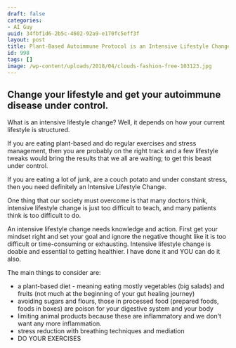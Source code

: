 ```yaml
---
draft: false
categories:
- AI Guy
uuid: 34fbf1d6-2b5c-4602-92a9-e170fc5eff3f
layout: post
title: Plant-Based Autoimmune Protocol is an Intensive Lifestyle Change
id: 998
tags: []
image: /wp-content/uploads/2018/04/clouds-fashion-free-103123.jpg
---
```


## Change your lifestyle and get your autoimmune disease under control.

What is an intensive lifestyle change? Well, it depends on how your current lifestyle is structured.

If you are eating plant-based and do regular exercises and stress management, then you are probably on the right track and a few lifestyle tweaks would bring the results that we all are waiting; to get this beast under control.

If you are eating a lot of junk, are a couch potato and under constant stress, then you need definitely an Intensive Lifestyle Change.

One thing that our society must overcome is that many doctors think, intensive lifestyle change is just too difficult to teach, and many patients think is too difficult to do.

An intensive lifestyle change needs knowledge and action. First get your mindset right and set your goal and ignore the negative thought like it is too difficult or time-consuming or exhausting. Intensive lifestyle change is doable and essential to getting healthier. I have done it and YOU can do it also.

The main things to consider are:

- a plant-based diet - meaning eating mostly vegetables (big salads) and fruits (not much at the beginning of your gut healing journey)
- avoiding sugars and flours, those in processed food (prepared foods, foods in boxes) are poison for your digestive system and your body
- limiting animal products because these are inflammatory and we don't want any more inflammation.
- stress reduction with breathing techniques and mediation
- DO YOUR EXERCISES
